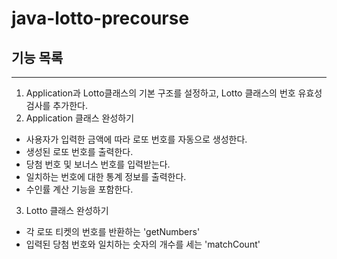 # java-lotto-precourse

## 기능 목록

------
1. Application과 Lotto클래스의 기본 구조를 설정하고, Lotto 클래스의 번호 유효성 검사를 추가한다.
2. Application 클래스 완성하기 
- 사용자가 입력한 금액에 따라 로또 번호를 자동으로 생성한다.
- 생성된 로또 번호를 출력한다.
- 당첨 번호 및 보너스 번호를 입력받는다.
- 일치하는 번호에 대한 통계 정보를 출력한다.
- 수인률 계산 기능을 포함한다. 
3. Lotto 클래스 완성하기 
- 각 로또 티켓의 번호를 반환하는 'getNumbers'
- 입력된 당첨 번호와 일치하는 숫자의 개수를 세는 'matchCount'